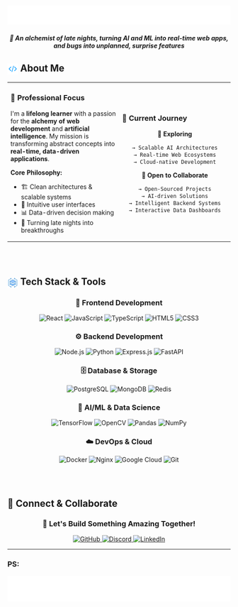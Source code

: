 <div align="center">
  <img src="./assets/Intro.svg" alt="Typing SVG" />
</div>

<div align="center">
  <h4><em>🧪 An alchemist of late nights, turning AI and ML into real-time web apps, and bugs into unplanned, surprise features</em></h4>
</div>

## <img src="./assets/About-icon.svg" width="24" style="vertical-align: middle;"> About Me

<table>
<tr>
<td width="50%">

### 🚀 Professional Focus

I'm a **lifelong learner** with a passion for the **alchemy of web development** and **artificial intelligence**. My mission is transforming abstract concepts into **real-time, data-driven applications**.

**Core Philosophy:**

- 🏗️ Clean architectures & scalable systems
- 🎨 Intuitive user interfaces
- 📊 Data-driven decision making
- 🌙 Turning late nights into breakthroughs

</td>
<td width="50%">

### 🎯 Current Journey

<div align="center">

**🔭 Exploring**

```
→ Scalable AI Architectures
→ Real-time Web Ecosystems
→ Cloud-native Development
```

**🤝 Open to Collaborate**

```
→ Open-Sourced Projects
→ AI-driven Solutions
→ Intelligent Backend Systems
→ Interactive Data Dashboards
```

</div>

</td>
</tr>
</table>

<br/>

<br/>

## <img src="./assets/tech-icon.svg" width="24" style="vertical-align: middle;"> Tech Stack & Tools

<div align="center">

### 🎨 Frontend Development

![React](https://img.shields.io/badge/react-%2320232a.svg?style=for-the-badge&logo=react&logoColor=%2361DAFB)
![JavaScript](https://img.shields.io/badge/javascript-%23323330.svg?style=for-the-badge&logo=javascript&logoColor=%23F7DF1E)
![TypeScript](https://img.shields.io/badge/typescript-%23007ACC.svg?style=for-the-badge&logo=typescript&logoColor=white)
![HTML5](https://img.shields.io/badge/html5-%23E34F26.svg?style=for-the-badge&logo=html5&logoColor=white)
![CSS3](https://img.shields.io/badge/css3-%231572B6.svg?style=for-the-badge&logo=css3&logoColor=white)

### ⚙️ Backend Development

![Node.js](https://img.shields.io/badge/node.js-6DA55F?style=for-the-badge&logo=node.js&logoColor=white)
![Python](https://img.shields.io/badge/python-3670A0?style=for-the-badge&logo=python&logoColor=ffdd54)
![Express.js](https://img.shields.io/badge/express.js-%23404d59.svg?style=for-the-badge&logo=express&logoColor=%2361DAFB)
![FastAPI](https://img.shields.io/badge/FastAPI-005571?style=for-the-badge&logo=fastapi)

### 🗄️ Database & Storage

![PostgreSQL](https://img.shields.io/badge/postgres-%23316192.svg?style=for-the-badge&logo=postgresql&logoColor=white)
![MongoDB](https://img.shields.io/badge/MongoDB-%234ea94b.svg?style=for-the-badge&logo=mongodb&logoColor=white)
![Redis](https://img.shields.io/badge/redis-%23DD0031.svg?style=for-the-badge&logo=redis&logoColor=white)

### 🤖 AI/ML & Data Science

![TensorFlow](https://img.shields.io/badge/TensorFlow-%23FF6F00.svg?style=for-the-badge&logo=TensorFlow&logoColor=white)
![OpenCV](https://img.shields.io/badge/opencv-%23white.svg?style=for-the-badge&logo=opencv&logoColor=white)
![Pandas](https://img.shields.io/badge/pandas-%23150458.svg?style=for-the-badge&logo=pandas&logoColor=white)
![NumPy](https://img.shields.io/badge/numpy-%23013243.svg?style=for-the-badge&logo=numpy&logoColor=white)

### ☁️ DevOps & Cloud

![Docker](https://img.shields.io/badge/docker-%230db7ed.svg?style=for-the-badge&logo=docker&logoColor=white)
![Nginx](https://img.shields.io/badge/nginx-%23009639.svg?style=for-the-badge&logo=nginx&logoColor=white)
![Google Cloud](https://img.shields.io/badge/GoogleCloud-%234285F4.svg?style=for-the-badge&logo=google-cloud&logoColor=white)
![Git](https://img.shields.io/badge/git-%23F05033.svg?style=for-the-badge&logo=git&logoColor=white)

</div>

<br/>

<br/>

## 🤝 Connect & Collaborate

<div align="center">
  
### 💬 Let's Build Something Amazing Together!

<a href="https://github.com/Garvaansh" target="_blank" rel="noopener noreferrer">
  <img src="https://img.shields.io/badge/GitHub-181717?style=for-the-badge&logo=github&logoColor=white" alt="GitHub"/>
</a>
<a href="https://discord.com/users/980746832005189702" target="_blank" rel="noopener noreferrer">
  <img src="https://img.shields.io/badge/Discord-5865F2?style=for-the-badge&logo=discord&logoColor=white" alt="Discord"/>
</a>
<a href="https://www.linkedin.com/in/garvaansh-gupta-176358340" target="_blank" rel="noopener noreferrer">
  <img src="https://img.shields.io/badge/LinkedIn-0077B5?style=for-the-badge&logo=linkedin&logoColor=white" alt="LinkedIn"/>
</a>

<br/>

---

<h3 align="left">PS:</h3>

<div align="center">
<img src="assets/cat-footer.svg" alt="Cat Message" />
</div>

</div>
